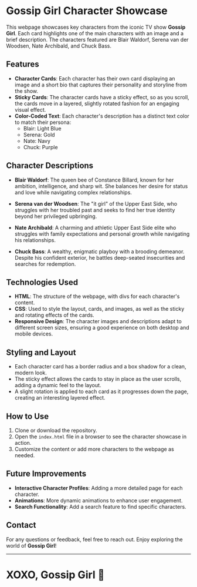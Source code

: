 # Gossip Girl Character Showcase

This webpage showcases key characters from the iconic TV show **Gossip Girl**. Each card highlights one of the main characters with an image and a brief description. The characters featured are Blair Waldorf, Serena van der Woodsen, Nate Archibald, and Chuck Bass.

## Features

- **Character Cards**: Each character has their own card displaying an image and a short bio that captures their personality and storyline from the show.
- **Sticky Cards**: The character cards have a sticky effect, so as you scroll, the cards move in a layered, slightly rotated fashion for an engaging visual effect.
- **Color-Coded Text**: Each character's description has a distinct text color to match their persona:
  - Blair: Light Blue
  - Serena: Gold
  - Nate: Navy
  - Chuck: Purple

## Character Descriptions

- **Blair Waldorf**: The queen bee of Constance Billard, known for her ambition, intelligence, and sharp wit. She balances her desire for status and love while navigating complex relationships.
  
- **Serena van der Woodsen**: The "it girl" of the Upper East Side, who struggles with her troubled past and seeks to find her true identity beyond her privileged upbringing.
  
- **Nate Archibald**: A charming and athletic Upper East Side elite who struggles with family expectations and personal growth while navigating his relationships.

- **Chuck Bass**: A wealthy, enigmatic playboy with a brooding demeanor. Despite his confident exterior, he battles deep-seated insecurities and searches for redemption.

## Technologies Used

- **HTML**: The structure of the webpage, with divs for each character's content.
- **CSS**: Used to style the layout, cards, and images, as well as the sticky and rotating effects of the cards.
- **Responsive Design**: The character images and descriptions adapt to different screen sizes, ensuring a good experience on both desktop and mobile devices.

## Styling and Layout

- Each character card has a border radius and a box shadow for a clean, modern look.
- The sticky effect allows the cards to stay in place as the user scrolls, adding a dynamic feel to the layout.
- A slight rotation is applied to each card as it progresses down the page, creating an interesting layered effect.

## How to Use

1. Clone or download the repository.
2. Open the `index.html` file in a browser to see the character showcase in action.
3. Customize the content or add more characters to the webpage as needed.

## Future Improvements

- **Interactive Character Profiles**: Adding a more detailed page for each character.
- **Animations**: More dynamic animations to enhance user engagement.
- **Search Functionality**: Add a search feature to find specific characters.

## Contact

For any questions or feedback, feel free to reach out. Enjoy exploring the world of **Gossip Girl**!

---

# XOXO, Gossip Girl 💋
